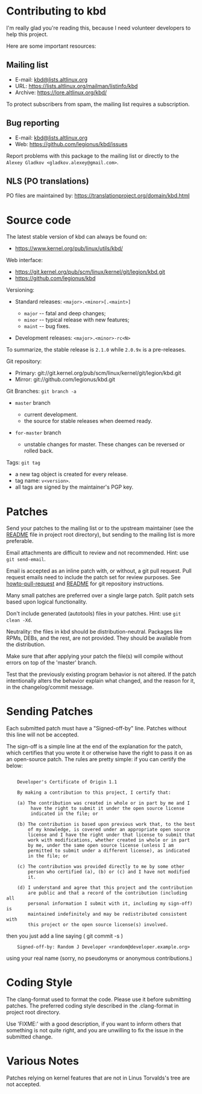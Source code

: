 # Contributing to kbd

I'm really glad you're reading this, because I need volunteer developers to
help this project.

Here are some important resources:


## Mailing list

* E-mail:  kbd@lists.altlinux.org
* URL:     https://lists.altlinux.org/mailman/listinfo/kbd
* Archive: https://lore.altlinux.org/kbd/

To protect subscribers from spam, the mailing list requires a subscription.


## Bug reporting

* E-mail: kbd@lists.altlinux.org
* Web:    https://github.com/legionus/kbd/issues

Report problems with this package to the mailing list or
directly to the `Alexey Gladkov <gladkov.alexey@gmail.com>`.


## NLS (PO translations)

PO files are maintained by:
https://translationproject.org/domain/kbd.html


# Source code

The latest stable version of kbd can always be found on:
* https://www.kernel.org/pub/linux/utils/kbd/

Web interface:
 * https://git.kernel.org/pub/scm/linux/kernel/git/legion/kbd.git
 * https://github.com/legionus/kbd

Versioning:

* Standard releases: `<major>.<minor>[.<maint>]`
  - `major` -- fatal and deep changes;
  - `minor` -- typical release with new features;
  - `maint` -- bug fixes.

* Development releases: `<major>.<minor>-rc<N>`

To summarize, the stable release is `2.1.0` while `2.0.9x` is a pre-releases.

Git repository:
* Primary: git://git.kernel.org/pub/scm/linux/kernel/git/legion/kbd.git
* Mirror:  git://github.com/legionus/kbd.git

Git Branches: `git branch -a`

* `master` branch
  - current development.
  - the source for stable releases when deemed ready.

* `for-master` branch
  - unstable changes for master. These changes can be reversed or rolled back.

Tags: `git tag`

- a new tag object is created for every release.
- tag name: `v<version>`.
- all tags are signed by the maintainer's PGP key.


# Patches

Send your patches to the mailing list or to the upstream maintainer (see the
[README](../../README.md) file in project root directory), but sending to the
mailing list is more preferable.

Email attachments are difficult to review and not recommended.
Hint: use `git send-email`.

Email is accepted as an inline patch with, or without, a git pull request. Pull
request emails need to include the patch set for review purposes. See
[howto-pull-request](howto-pull-request.md) and [README](../../README.md) for git
repository instructions.

Many small patches are preferred over a single large patch. Split patch sets
based upon logical functionality.

Don't include generated (autotools) files in your patches.
Hint: use `git clean -Xd`.

Neutrality: the files in kbd should be distribution-neutral. Packages like RPMs,
DEBs, and the rest, are not provided. They should be available from the
distribution.

Make sure that after applying your patch the file(s) will compile without errors
on top of the 'master' branch.

Test that the previously existing program behavior is not altered. If the patch
intentionally alters the behavior explain what changed, and the reason for it,
in the changelog/commit message.


# Sending Patches

Each submitted patch must have a "Signed-off-by" line.  Patches without
this line will not be accepted.

The sign-off is a simple line at the end of the explanation for the
patch, which certifies that you wrote it or otherwise have the right to
pass it on as an open-source patch.  The rules are pretty simple: if you
can certify the below:
```

    Developer's Certificate of Origin 1.1

    By making a contribution to this project, I certify that:

    (a) The contribution was created in whole or in part by me and I
         have the right to submit it under the open source license
         indicated in the file; or

    (b) The contribution is based upon previous work that, to the best
        of my knowledge, is covered under an appropriate open source
        license and I have the right under that license to submit that
        work with modifications, whether created in whole or in part
        by me, under the same open source license (unless I am
        permitted to submit under a different license), as indicated
        in the file; or

    (c) The contribution was provided directly to me by some other
        person who certified (a), (b) or (c) and I have not modified
        it.

    (d) I understand and agree that this project and the contribution
        are public and that a record of the contribution (including all
        personal information I submit with it, including my sign-off) is
        maintained indefinitely and may be redistributed consistent with
        this project or the open source license(s) involved.

```
then you just add a line saying ( git commit -s )
```
    Signed-off-by: Random J Developer <random@developer.example.org>
```
using your real name (sorry, no pseudonyms or anonymous contributions.)


# Coding Style

The clang-format used to format the code. Please use it before submitting
patches.  The preferred coding style described in the .clang-format in project
root directory.

Use 'FIXME:' with a good description, if you want to inform others that
something is not quite right, and you are unwilling to fix the issue in the
submitted change.


# Various Notes

Patches relying on kernel features that are not in Linus Torvalds's tree are not
accepted.
